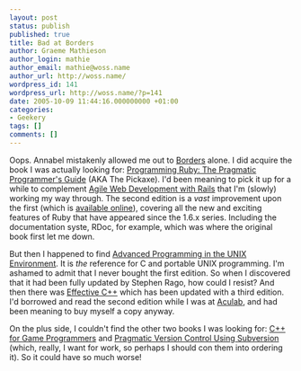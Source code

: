 ```yaml
---
layout: post
status: publish
published: true
title: Bad at Borders
author: Graeme Mathieson
author_login: mathie
author_email: mathie@woss.name
author_url: http://woss.name/
wordpress_id: 141
wordpress_url: http://woss.name/?p=141
date: 2005-10-09 11:44:16.000000000 +01:00
categories:
- Geekery
tags: []
comments: []
---
```

Oops.  Annabel mistakenly allowed me out to <a href="http://www.bordersstores.co.uk/">Borders</a> alone.  I did acquire the book I was actually looking for: <a href="http://www.amazon.co.uk/exec/obidos/ASIN/0974514055/mathieoftheen-21">Programming Ruby: The Pragmatic Programmer's Guide</a> (AKA The Pickaxe).  I'd been meaning to pick it up for a while to complement <a href="http://www.amazon.co.uk/exec/obidos/ASIN/097669400X/mathieoftheen-21">Agile Web Development with Rails</a> that I'm (slowly) working my way through.  The second edition is a <em>vast</em> improvement upon the first (which is <a href="http://phrogz.net/ProgrammingRuby/">available online</a>), covering all the new and exciting features of Ruby that have appeared since the 1.6.x series.  Including the documentation syste, RDoc, for example, which was where the original book first let me down.

But then I happened to find <a href="http://www.amazon.co.uk/exec/obidos/ASIN/0201433079/mathieoftheen-21">Advanced Programming in the UNIX Environment</a>.  It is <em>the</em> reference for C and portable UNIX programming.  I'm ashamed to admit that I never bought the first edition.  So when I discovered that it had been fully updated by Stephen Rago, how could I resist?  And then there was <a href="http://www.amazon.co.uk/exec/obidos/ASIN/0321334876/mathieoftheen-21">Effective C++</a> which has been updated with a third edition.  I'd borrowed and read the second edition while I was at <a href="http://www.aculab.com/">Aculab</a>, and had been meaning to buy myself a copy anyway.

On the plus side, I couldn't find the other two books I was looking for: <a href="http://www.amazon.co.uk/exec/obidos/ASIN/1584502274/mathieoftheen-21">C++ for Game Programmers</a> and <a href="http://www.amazon.co.uk/exec/obidos/ASIN/0974514063/mathieoftheen-21">Pragmatic Version Control Using Subversion</a> (which, really, I want for work, so perhaps I should con them into ordering it).  So it could have so much worse!
